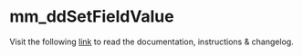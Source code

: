 # mm_ddSetFieldValue

Visit the following [link](http://code.divandesign.biz/modx/mm_ddsetfieldvalue) to read the documentation, instructions & changelog.